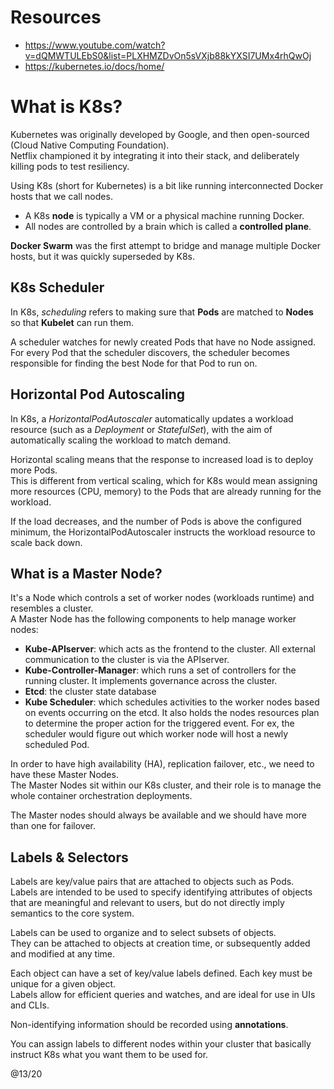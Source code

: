 # Resources 

- https://www.youtube.com/watch?v=dQMWTULEbS0&list=PLXHMZDvOn5sVXjb88kYXSI7UMx4rhQwOj
- https://kubernetes.io/docs/home/

# What is K8s?

Kubernetes was originally developed by Google, and then open-sourced (Cloud Native Computing Foundation).  
Netflix championed it by integrating it into their stack, and deliberately killing pods to test resiliency. 

Using K8s (short for Kubernetes) is a bit like running interconnected Docker hosts that we call nodes.  
- A K8s **node** is typically a VM or a physical machine running Docker.
- All nodes are controlled by a brain which is called a **controlled plane**.  

**Docker Swarm** was the first attempt to bridge and manage multiple Docker hosts, but it was quickly superseded by K8s.  

## K8s Scheduler

In K8s, _scheduling_ refers to making sure that **Pods** are matched to **Nodes** so that **Kubelet** can run them.  

A scheduler watches for newly created Pods that have no Node assigned.  
For every Pod that the scheduler discovers, the scheduler becomes responsible for finding the best Node for that Pod to run on.  

## Horizontal Pod Autoscaling

In K8s, a _HorizontalPodAutoscaler_ automatically updates a workload resource (such as a _Deployment_ or _StatefulSet_), 
with the aim of automatically scaling the workload to match demand.  

Horizontal scaling means that the response to increased load is to deploy more Pods.  
This is different from vertical scaling, which for K8s would mean assigning more resources (CPU, memory) to the Pods that 
are already running for the workload. 

If the load decreases, and the number of Pods is above the configured minimum, the HorizontalPodAutoscaler instructs the 
workload resource to scale back down.

## What is a Master Node?

It's a Node which controls a set of worker nodes (workloads runtime) and resembles a cluster.  
A Master Node has the following components to help manage worker nodes:
- **Kube-APIserver**: which acts as the frontend to the cluster. All external communication to the cluster is via the APIserver.
- **Kube-Controller-Manager**: which runs a set of controllers for the running cluster. It implements governance across the cluster.  
- **Etcd**: the cluster state database
- **Kube Scheduler**: which schedules activities to the worker nodes based on events occurring on the etcd. It also holds the nodes resources plan
  to determine the proper action for the triggered event. For ex, the scheduler would figure out which worker node will host a newly scheduled Pod.

In order to have high availability (HA), replication failover, etc., we need to have these Master Nodes.  
The Master Nodes sit within our K8s cluster, and their role is to manage the whole container orchestration deployments.  

The Master nodes should always be available and we should have more than one for failover.  

## Labels & Selectors

Labels are key/value pairs that are attached to objects such as Pods.  
Labels are intended to be used to specify identifying attributes of objects that are meaningful and relevant to users, but do not directly 
imply semantics to the core system.  

Labels can be used to organize and to select subsets of objects.  
They can be attached to objects at creation time, or subsequently added and modified at any time.  

Each object can have a set of key/value labels defined. Each key must be unique for a given object.  
Labels allow for efficient queries and watches, and are ideal for use in UIs and CLIs. 

Non-identifying information should be recorded using **annotations**.  

You can assign labels to different nodes within your cluster that basically instruct K8s what you want them to be used for.  




@13/20
